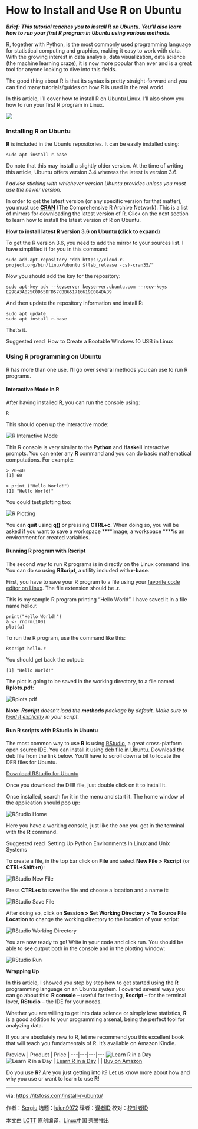 [#]: collector: (lujun9972)
[#]: translator: (guevaraya)
[#]: reviewer: ( )
[#]: publisher: ( )
[#]: url: ( )
[#]: subject: (How to Install and Use R on Ubuntu)
[#]: via: (https://itsfoss.com/install-r-ubuntu/)
[#]: author: (Sergiu https://itsfoss.com/author/sergiu/)

How to Install and Use R on Ubuntu
======

_**Brief: This tutorial teaches you to install R on Ubuntu. You’ll also learn how to run your first R program in Ubuntu using various methods.**_

[R][1], together with Python, is the most commonly used programming language for statistical computing and graphics, making it easy to work with data. With the growing interest in data analysis, data visualization, data science (the machine learning craze), it is now more popular than ever and is a great tool for anyone looking to dive into this fields.

The good thing about R is that its syntax is pretty straight-forward and you can find many tutorials/guides on how R is used in the real world.

In this article, I’ll cover how to install R on Ubuntu Linux. I’ll also show you how to run your first R program in Linux.

![][2]

### Installing R on Ubuntu

**R** is included in the Ubuntu repositories. It can be easily installed using:

```
sudo apt install r-base
```

Do note that this may install a slightly older version. At the time of writing this article, Ubuntu offers version 3.4 whereas the latest is version 3.6.

_I advise sticking with whichever version Ubuntu provides unless you must use the newer version._

In order to get the latest version (or any specific version for that matter), you must use **[CRAN][3]** (The Comprehensive R Archive Network). This is a list of mirrors for downloading the latest version of R. Click on the next section to learn how to install the latest version of R on Ubuntu.

**How to install latest R version 3.6 on Ubuntu (click to expand)**

To get the R version 3.6, you need to add the mirror to your sources list. I have simplified it for you in this command:

```
sudo add-apt-repository "deb https://cloud.r-project.org/bin/linux/ubuntu $(lsb_release -cs)-cran35/"
```

Now you should add the key for the repository:

```
sudo apt-key adv --keyserver keyserver.ubuntu.com --recv-keys E298A3A825C0D65DFD57CBB651716619E084DAB9
```

And then update the repository information and install R:

```
sudo apt update
sudo apt install r-base
```

That’s it.

[][4]

Suggested read  How to Create a Bootable Windows 10 USB in Linux

### Using R programming on Ubuntu

R has more than one use. I’ll go over several methods you can use to run R programs.

#### Interactive Mode in R

After having installed **R**, you can run the console using:

```
R
```

This should open up the interactive mode:

![R Interactive Mode][5]

This R console is very similar to the **Python** and **Haskell** interactive prompts. You can enter any **R** command and you can do basic mathematical computations. For example:

```
> 20+40
[1] 60

> print ("Hello World!")
[1] "Hello World!"
```

You could test plotting too:

![R Plotting][6]

You can **quit** using **q()** or pressing **CTRL+c**. When doing so, you will be asked if you want to save a workspace ****image; a workspace ****is an environment for created variables.

#### Running R program with Rscript

The second way to run R programs is in directly on the Linux command line. You can do so using **RScript**, a utility included with **r-base**.

First, you have to save your R program to a file using your [favorite code editor on Linux][7]. The file extension should be .r.

This is my sample R program printing “Hello World”. I have saved it in a file name hello.r.

```
print("Hello World!")
a <- rnorm(100)
plot(a)
```

To run the R program, use the command like this:

```
Rscript hello.r
```

You should get back the output:

```
[1] "Hello World!"
```

The plot is going to be saved in the working directory, to a file named **Rplots.pdf**:

![Rplots.pdf][8]

**Note:** _**Rscript**_ _doesn’t load the_ _**methods**_ _package by default. Make sure to [load it explicitly][9] in your script_.

#### Run R scripts with RStudio in Ubuntu

The most common way to use **R** is using [RStudio][10], a great cross-platform open source IDE. You can [install it using deb file in Ubuntu][11]. Download the deb file from the link below. You’ll have to scroll down a bit to locate the DEB files for Ubuntu.

[Download RStudio for Ubuntu][12]

Once you download the DEB file, just double click on it to install it.

Once installed, search for it in the menu and start it. The home window of the application should pop up:

![RStudio Home][13]

Here you have a working console, just like the one you got in the terminal with the **R** command.

[][14]

Suggested read  Setting Up Python Environments In Linux and Unix Systems

To create a file, in the top bar click on **File** and select **New File &gt; Rscript** (or **CTRL+Shift+n)**:

![RStudio New File][15]

Press **CTRL+s** to save the file and choose a location and a name it:

![RStudio Save File][16]

After doing so, click on **Session &gt; Set Working Directory &gt; To Source File Location** to change the working directory to the location of your script:

![RStudio Working Directory][17]

You are now ready to go! Write in your code and click run. You should be able to see output both in the console and in the plotting window:

![RStudio Run][18]

**Wrapping Up**

In this article, I showed you step by step how to get started using the **R** programming language on an Ubuntu system. I covered several ways you can go about this: **R console** – useful for testing, **Rscript** – for the terminal lover, **RStudio** – the IDE for your needs.

Whether you are willing to get into data science or simply love statistics, **R** is a good addition to your programming arsenal, being the perfect tool for analyzing data.

If you are absolutely new to R, let me recommend you this excellent book that will teach you fundamentals of R. It’s available on Amazon Kindle.

Preview | Product | Price |
---|---|---|---
![Learn R in a Day][19] ![Learn R in a Day][19] | [Learn R in a Day][20] |  | [Buy on Amazon][21]

Do you use **R**? Are you just getting into it? Let us know more about how and why you use or want to learn to use **R**!

--------------------------------------------------------------------------------

via: https://itsfoss.com/install-r-ubuntu/

作者：[Sergiu][a]
选题：[lujun9972][b]
译者：[译者ID](https://github.com/译者ID)
校对：[校对者ID](https://github.com/校对者ID)

本文由 [LCTT](https://github.com/LCTT/TranslateProject) 原创编译，[Linux中国](https://linux.cn/) 荣誉推出

[a]: https://itsfoss.com/author/sergiu/
[b]: https://github.com/lujun9972
[1]: https://www.r-project.org/
[2]: https://i2.wp.com/itsfoss.com/wp-content/uploads/2019/06/install-r-on-ubuntu.jpg?resize=800%2C450&ssl=1
[3]: https://cran.r-project.org/
[4]: https://itsfoss.com/bootable-windows-usb-linux/
[5]: https://i1.wp.com/itsfoss.com/wp-content/uploads/2019/06/r_interactive_mode.png?fit=800%2C516&ssl=1
[6]: https://i0.wp.com/itsfoss.com/wp-content/uploads/2019/06/r_plotting.jpg?fit=800%2C434&ssl=1
[7]: https://itsfoss.com/best-modern-open-source-code-editors-for-linux/
[8]: https://i1.wp.com/itsfoss.com/wp-content/uploads/2019/06/rplots_pdf.png?fit=800%2C539&ssl=1
[9]: https://www.dummies.com/programming/r/how-to-install-load-and-unload-packages-in-r/
[10]: https://www.rstudio.com/
[11]: https://itsfoss.com/install-deb-files-ubuntu/
[12]: https://www.rstudio.com/products/rstudio/download/#download
[13]: https://i1.wp.com/itsfoss.com/wp-content/uploads/2019/06/rstudio_home.jpg?fit=800%2C603&ssl=1
[14]: https://itsfoss.com/python-setup-linux/
[15]: https://i0.wp.com/itsfoss.com/wp-content/uploads/2019/06/rstudio_new_file.png?fit=800%2C392&ssl=1
[16]: https://i1.wp.com/itsfoss.com/wp-content/uploads/2019/06/rstudio_save_file.png?fit=800%2C258&ssl=1
[17]: https://i0.wp.com/itsfoss.com/wp-content/uploads/2019/06/rstudio_working_directory.png?fit=800%2C394&ssl=1
[18]: https://i0.wp.com/itsfoss.com/wp-content/uploads/2019/06/rstudio_run.jpg?fit=800%2C626&ssl=1
[19]: https://i1.wp.com/images-na.ssl-images-amazon.com/images/I/51oIJTbUlnL._SL160_.jpg?ssl=1
[20]: https://www.amazon.com/Learn-R-Day-Steven-Murray-ebook/dp/B00GC2LKOK?SubscriptionId=AKIAJ3N3QBK3ZHDGU54Q&tag=chmod7mediate-20&linkCode=xm2&camp=2025&creative=165953&creativeASIN=B00GC2LKOK (Learn R in a Day)
[21]: https://www.amazon.com/Learn-R-Day-Steven-Murray-ebook/dp/B00GC2LKOK?SubscriptionId=AKIAJ3N3QBK3ZHDGU54Q&tag=chmod7mediate-20&linkCode=xm2&camp=2025&creative=165953&creativeASIN=B00GC2LKOK (Buy on Amazon)
